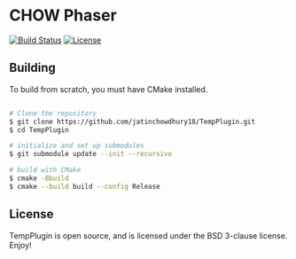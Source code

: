 # CHOW Phaser

[![Build Status](https://travis-ci.com/jatinchowdhury18/TempPlugin.svg?token=Ub9niJrqG1Br1qaaxp7E&branch=master)](https://travis-ci.com/jatinchowdhury18/TempPlugin)
[![License](https://img.shields.io/badge/License-BSD-blue.svg)](https://opensource.org/licenses/BSD-3-Clause)

## Building

To build from scratch, you must have CMake installed.

```bash

# Clone the repository
$ git clone https://github.com/jatinchowdhury18/TempPlugin.git
$ cd TempPlugin

# initialize and set up submodules
$ git submodule update --init --recursive

# build with CMake
$ cmake -Bbuild
$ cmake --build build --config Release
```

## License

TempPlugin is open source, and is licensed under the BSD 3-clause license.
Enjoy!
